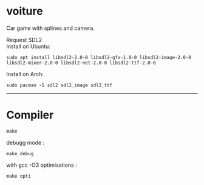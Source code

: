 # voiture
Car game with splines and camera.



Request SDL2  
Install on Ubuntu:
```
sudo apt install libsdl2-2.0-0 libsdl2-gfx-1.0-0 libsdl2-image-2.0-0 libsdl2-mixer-2.0-0 libsdl2-net-2.0-0 libsdl2-ttf-2.0-0
```

Install on Arch:
```
sudo pacman -S sdl2 sdl2_image sdl2_ttf
```
** **  
# Compiler
```
make
```
debugg mode :
```
make debug
```
with gcc -O3 optimisations :
```
make opti
```


